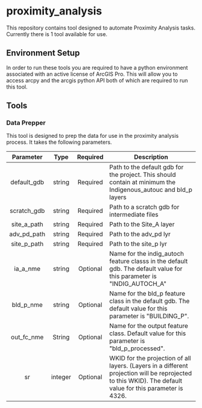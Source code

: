 # proximity_analysis

This repository contains tool designed to automate Proximity Analysis tasks. Currently there is 1 tool available for use.

## Environment Setup

In order to run these tools you are required to have a python environment associated with an active license of ArcGIS Pro.
This will allow you to access arcpy and the arcgis python API both of which are required to run this tool. 

## Tools

### Data Prepper

This tool is designed to prep the data for use in the proximity analysis process. It takes the following parameters.

|  Parameter  |  Type   | Required | Description                                                                                                                                               |
|:-----------:|:-------:|:--------:|-----------------------------------------------------------------------------------------------------------------------------------------------------------|
| default_gdb | string  | Required | Path to the default gdb for the project. This should contain at minimum the Indigenous_autouc and bld_p layers                                            |
| scratch_gdb | string  | Required | Path to a scratch gdb for intermediate files                                                                                                              |
| site_a_path | string  | Required | Path to the Site_A layer                                                                                                                                  |
| adv_pd_path | string  | Required | Path to the adv_pd lyr                                                                                                                                    |
| site_p_path | string  | Required | Path to the site_p lyr                                                                                                                                    |
|  ia_a_nme   | string  | Optional | Name for the indig_autoch feature classs in the default gdb. The default value for this parameter is "INDIG_AUTOCH_A"                                     |
|  bld_p_nme  | string  | Optional | Name for the bld_p feature class in the default gdb. The default value for this parameter is "BUILDING_P".                                                |
| out_fc_nme  | String  | Optional | Name for the output feature class. Default value for this parameter is "bld_p_processed".                                                                 |
|     sr      | integer | Optional | WKID for the projection of all layers. (Layers in a different projection will be reprojected to this WKID). The default value for this parameter is 4326. |

